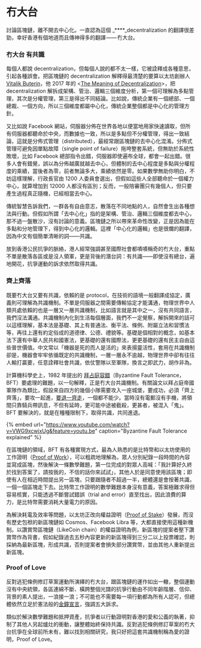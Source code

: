 # 冇大台

討論區塊鏈，離不開去中心化。一直認為這個 _****_decentralization 的翻譯很差勁，幸好香港有個地道而且傳神得多的翻譯 —— 冇大台。

### 冇大台 有共識

每個人都說 decentralization，但每個人說的都不太一樣，它被詮釋成各種意思，引起各種誤會。把區塊鏈的 decentralization 解釋得最清楚的要算以太坊創辦人 [Vitalik Buterin](https://en.wikipedia.org/wiki/Vitalik_Buterin)，他 2017 年的 &lt;[The Meaning of Decentralization](https://medium.com/@VitalikButerin/the-meaning-of-decentralization-a0c92b76a274)&gt;，把 decentralization 解拆成架構、管治、邏輯三個維度分析，第一個可理解為多點管理，其次是分權管理，第三是得出不同結論。比如說，傳統企業有一個總部、一個總裁、一個方向，所以三個維度都屬中心化，傳統企業整個都是中心化的管理方針。

又比如說 Facebook 網站，伺服器分佈在世界各地以便當地用家快速讀取，但所有伺服器都聽命於中央，而數據也一致，所以是多點但不分權管理，得出一致結論，這就是分佈式管理（distributed），最經常跟區塊鏈的去中心化混淆。分佈式管理可避免因單點故障（single point of failure）拖垮整套系統，但無助於系統性敗壞，比如 Facebook 總部指令出錯，伺服器即使遍布全球，都會一起出錯。很多人會有錯覺，誤以為分佈越廣就越去中心，但體制的去中心程度是多點與分權程度的乘績，當後者為零，前者無論多大，乘績依然是零。如果數學無助你明白，不妨這樣理解，行政長官由 1200 人委員會選出，但假如這些人全部聽命於一個權力中心，就算增加到 12000 人都沒有區別；反而，一般陪審團只有幾個人，但只要產生過程真正隨機，已經相當去中心。

傳統智慧告訴我們，一群各有自由意志，散落在不同地點的人，自然會生出各種想法與行動。但假如所謂「去中心化」指的是架構、管治、邏輯三個維度都去中心，那不過一盤散沙，沒有討論的意義。區塊鏈之所以帶來革命性改變，正是因為能在多點和分地管理下，得到中心化的邏輯。這裡「中心化的邏輯」也是很爛的翻譯，因為中文有個簡單清晰的詞——共識。

放到香港公民抗爭的脈絡，港人經常強調甚至國際社會都嘖嘖稱奇的冇大台，重點不單是散落各區或是沒人領軍，更是背後的潛台詞：有共識——即使沒有總台，遍地開花，抗爭運動的訴求依然取得共識。

### 齊上齊落

既要冇大台又要有共識，依賴的是 protocol，在技術的語境一般翻譯成協定，廣義則可理解為共識機制。不單是伺服器之間需要傳輸協定才能溝通，物理世界中人類共處依賴的也是一層又一層共識機制，比如語言就是其中之一，沒有共同語言，我們沒法溝通。共識機制內化到生活每個層面，我們不一定覺察，解拆開來的話可以這樣理解，基本法是基礎、其上有普通法、衡平法、條例、附屬立法和習慣法等，再往上還有約定俗成的道德律、公德、禮貌等。基礎是個相對的概念，如基本法下還有中華人民共和國憲法，更基礎的還有國際法，更更基礎的還有民主自由這些普世價值。中文常以「機器是死的而人是活的」來表揚靈活性，套用在共識機制卻是，機器會牢牢依循既定的共識機制，一層一層永不逾越，物理世界中卻有往往人輸打贏要，任意詮釋社會共識，依仗警隊以至軍隊，換言之即武力，胡作非為。

計算機科學史上，1982 年提出的 [拜占庭容錯](https://youtu.be/VWG9xcwjxUg)（Byzantine Fault Tolerance，BFT）要處理的難題，以一句解釋，正是冇大台共識機制。有關論文以拜占庭帝國軍隊作為類比，假設來自四方的幾個小隊需要攻入一座城堡，要成功，必須「齊上齊落」，要攻一起進，[要退一齊走](https://thestandnews.com/politics/%E4%BD%94%E9%A0%98%E7%AB%8B%E6%B3%95%E6%9C%83-%E5%A0%85%E6%8C%81-%E4%B8%80%E9%BD%8A%E8%B5%B0-%E6%95%B8%E5%8D%81%E7%A4%BA%E5%A8%81%E8%80%85%E5%86%92%E6%B8%85%E5%A0%B4%E6%AD%BB%E7%B7%9A-%E9%87%8D%E8%BF%94%E6%9C%83%E8%AD%B0%E5%BB%B3%E5%8B%B8%E9%9B%A2%E7%95%99%E5%AE%88%E8%80%85/)，一個都不能少。當時沒有電郵沒有手機，將領間只靠騎兵帶訊息，不但有延時，更可能中途被截殺，更甚者，被混入「鬼」。BFT 要解決的，就是在種種限制下，取得共識，共同進退。

{% embed url="https://www.youtube.com/watch?v=VWG9xcwjxUg&feature=youtu.be" caption="Byzantine Fault Tolerance explained" %}

在區塊鏈的領域，BFT 有各種實現方式，最為人熟悉的是比特幣和以太坊使用的工作證明（[Proof of Work](https://en.wikipedia.org/wiki/Proof_of_work)），可以粗疏地理解為，眾人分別紀錄一段時間的內容並寫成區塊，然後解決一條數學難題，第一位完成的對眾人高喊：「我計算好久終於找到答案了，請按我的，不信的話你來試試」，其他人於是同意使用該區塊；即使有人在相近時間提出另一區塊，只要跟隨者不超過一半，總體還是會按著共識，一個一個區塊走下去。比特幣工作證明的數學難題本身沒有意義，答案極難求得但容易核實，只能透過不斷嘗試錯誤（trial and error）直至找出，因此浪費的算力，是比特幣需要消耗大量電力的原因。

為解決耗電及效率等問題，以太坊正改向權益證明（[Proof of Stake](https://en.wikipedia.org/wiki/Proof_of_stake)）發展，而沒有歷史包袱的新區塊鏈如 Cosmos、Facebook Libra 等，大都直接使用這種新機制。以讚賞幣區塊鏈（LikeCoin chain）的權益證明為例，新區塊的提案者壓下讚賞幣作為背書，假如紀錄過去五秒內容更新的新區塊得到三分二以上投票確認，則採納為最新區塊，形成共識，否則提案者會損失部分讚賞幣，並由其他人重新提出新區塊。

### Proof of Love

反對逃犯條例修訂草案運動所演繹的冇大台，跟區塊鏈的運作如出一轍，整個運動沒有中央統領，各區連綿不斷、橫跨整個光譜的抗爭行動由不同年齡階層、信仰、背景的素人提出，一浪接一浪；不可能也不需要每一項行動都為所有人認可，但總體依然立足於憲法般的[金鐘宣言](https://www.inmediahk.net/node/1065302)，強調五大訴求。

類似於解決數學難題和抵押資產，抗爭者以行動證明對香港的愛和公義的執著，抑制了其他人另起爐灶的衝動，讓整體始終保持共識。反對逃犯條例修訂草案的冇大台抗爭在全球前所未有，難以找到相關研究，我只好把這套共識機制稱為愛的證明，Proof of Love。

#### 

